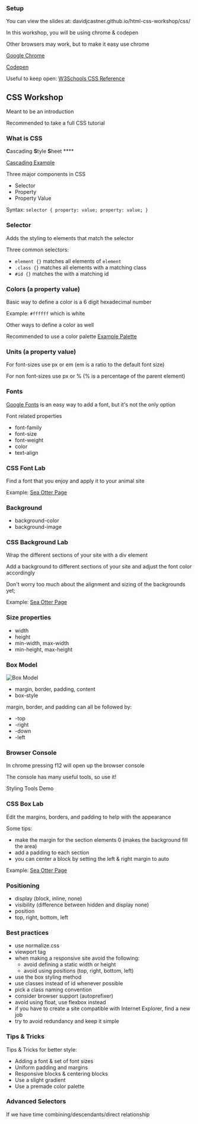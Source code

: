 ### Setup

You can view the slides at: davidjcastner.github.io/html-css-workshop/css/

In this workshop, you will be using chrome & codepen

Other browsers may work, but to make it easy use chrome

[Google Chrome](https://www.google.com/chrome/browser/desktop/)

[Codepen](https://codepen.io/)

Useful to keep open: [W3Schools CSS Reference](http://www.w3schools.com/cssref/default.asp)

## CSS Workshop

Meant to be an introduction

Recommended to take a full CSS tutorial

### What is CSS

**C**ascading **S**tyle **S**heet ****

[Cascading Example](http://codepen.io/davidjcastner/pen/vKBVxO?editors=1100)

Three major components in CSS
* Selector
* Property
* Property Value

Syntax: `selector { property: value; property: value; }`

### Selector

Adds the styling to elements that match the selector

Three common selectors:
* `element {}` matches all elements of `element`
* `.class {}` matches all elements with a matching class
* `#id {}` matches the with a matching id

### Colors (a property value)

Basic way to define a color is a 6 digit hexadecimal number

Example: `#ffffff` which is white

Other ways to define a color as well

Recommended to use a color palette [Example Palette](https://gist.github.com/davidjcastner/e4cfbabba7ecd16a5905d5edfd5c01ab)

### Units (a property value)

For font-sizes use px or em (em is a ratio to the default font size)

For non font-sizes use px or % (% is a percentage of the parent element)

### Fonts

[Google Fonts](https://www.google.com/fonts) is an easy way to add a font, but it's not the only option

Font related properties
* font-family
* font-size
* font-weight
* color
* text-align

### CSS Font Lab

Find a font that you enjoy and apply it to your animal site

Example: [Sea Otter Page](http://codepen.io/davidjcastner/pen/zBOmZM)

### Background

* background-color
* background-image

### CSS Background Lab

Wrap the different sections of your site with a div element

Add a background to different sections of your site and adjust the font color accordingly

Don't worry too much about the alignment and sizing of the backgrounds yet;

Example: [Sea Otter Page](http://codepen.io/davidjcastner/pen/xOKypN)

### Size properties

* width
* height
* min-width, max-width
* min-height, max-height

### Box Model

![Box Model](https://www.washington.edu/accesscomputing/webd2/student/unit3/images/boxmodel.gif)

* margin, border, padding, content
* box-style

margin, border, and padding can all be followed by:
* -top
* -right
* -down
* -left

### Browser Console

In chrome pressing f12 will open up the browser console

The console has many useful tools, so use it!

Styling Tools Demo

### CSS Box Lab

Edit the margins, borders, and padding to help with the appearance

Some tips:
* make the margin for the section elements 0 (makes the background fill the area)
* add a padding to each section
* you can center a block by setting the left & right margin to auto

Example: [Sea Otter Page](http://codepen.io/davidjcastner/pen/aZoRKg)

### Positioning

* display (block, inline, none)
* visibility (difference between hidden and display none)
* position
* top, right, bottom, left

### Best practices

* use normalize.css
* viewport tag
* when making a responsive site avoid the following:
    * avoid defining a static width or height
    * avoid using positions (top, right, bottom, left)
* use the box styling method
* use classes instead of id whenever possible
* pick a class naming convention
* consider browser support (autoprefixer)
* avoid using float, use flexbox instead
* if you have to create a site compatible with Internet Explorer, find a new job
* try to avoid redundancy and keep it simple

### Tips & Tricks

Tips & Tricks for better style:
* Adding a font & set of font sizes
* Uniform padding and margins
* Responsive blocks & centering blocks
* Use a slight gradient
* Use a premade color palette

### Advanced Selectors

If we have time
combining/descendants/direct relationship
